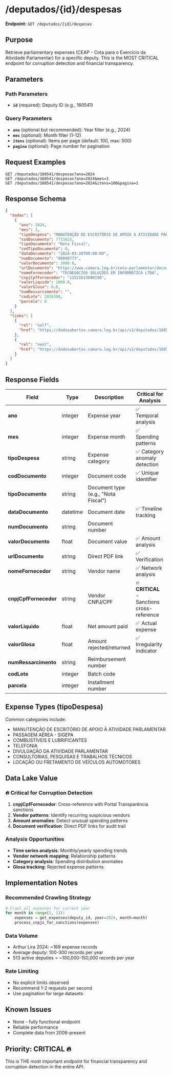 # /deputados/{id}/despesas

**Endpoint:** `GET /deputados/{id}/despesas`

## Purpose
Retrieve parliamentary expenses (CEAP - Cota para o Exercício da Atividade Parlamentar) for a specific deputy. This is the MOST CRITICAL endpoint for corruption detection and financial transparency.

## Parameters

### Path Parameters
- **`id`** (required): Deputy ID (e.g., 160541)

### Query Parameters
- **`ano`** (optional but recommended): Year filter (e.g., 2024)
- **`mes`** (optional): Month filter (1-12)
- **`itens`** (optional): Items per page (default: 100, max: 500)
- **`pagina`** (optional): Page number for pagination

## Request Examples
```
GET /deputados/160541/despesas?ano=2024
GET /deputados/160541/despesas?ano=2024&mes=3
GET /deputados/160541/despesas?ano=2024&itens=100&pagina=1
```

## Response Schema
```json
{
  "dados": [
    {
      "ano": 2024,
      "mes": 3,
      "tipoDespesa": "MANUTENÇÃO DE ESCRITÓRIO DE APOIO À ATIVIDADE PARLAMENTAR",
      "codDocumento": 7711615,
      "tipoDocumento": "Nota Fiscal",
      "codTipoDocumento": 0,
      "dataDocumento": "2024-03-26T00:00:00",
      "numDocumento": "00000773",
      "valorDocumento": 1000.0,
      "urlDocumento": "https://www.camara.leg.br/cota-parlamentar/documentos/publ/2377/2024/7711615.pdf",
      "nomeFornecedor": "TECNEGOCIOS SOLUÇÕES EM INFORMÁTICA LTDA",
      "cnpjCpfFornecedor": "11521613000190",
      "valorLiquido": 1000.0,
      "valorGlosa": 0.0,
      "numRessarcimento": "",
      "codLote": 2026388,
      "parcela": 0
    }
  ],
  "links": [
    {
      "rel": "self",
      "href": "https://dadosabertos.camara.leg.br/api/v2/deputados/160541/despesas?ano=2024&pagina=1"
    },
    {
      "rel": "next",
      "href": "https://dadosabertos.camara.leg.br/api/v2/deputados/160541/despesas?ano=2024&pagina=2"
    }
  ]
}
```

## Response Fields

| Field | Type | Description | Critical for Analysis |
|-------|------|-------------|----------------------|
| **ano** | integer | Expense year | ✅ Temporal analysis |
| **mes** | integer | Expense month | ✅ Spending patterns |
| **tipoDespesa** | string | Expense category | ✅ Category anomaly detection |
| **codDocumento** | integer | Document code | ✅ Unique identifier |
| **tipoDocumento** | string | Document type (e.g., "Nota Fiscal") | |
| **dataDocumento** | datetime | Document date | ✅ Timeline tracking |
| **numDocumento** | string | Document number | |
| **valorDocumento** | float | Document value | ✅ Amount analysis |
| **urlDocumento** | string | Direct PDF link | ✅ Verification |
| **nomeFornecedor** | string | Vendor name | ✅ Network analysis |
| **cnpjCpfFornecedor** | string | Vendor CNPJ/CPF | 🔥 **CRITICAL** - Sanctions cross-reference |
| **valorLiquido** | float | Net amount paid | ✅ Actual expense |
| **valorGlosa** | float | Amount rejected/returned | ✅ Irregularity indicator |
| **numRessarcimento** | string | Reimbursement number | |
| **codLote** | integer | Batch code | |
| **parcela** | integer | Installment number | |

## Expense Types (tipoDespesa)
Common categories include:
- MANUTENÇÃO DE ESCRITÓRIO DE APOIO À ATIVIDADE PARLAMENTAR
- PASSAGEM AÉREA - SIGEPA
- COMBUSTÍVEIS E LUBRIFICANTES
- TELEFONIA
- DIVULGAÇÃO DA ATIVIDADE PARLAMENTAR
- CONSULTORIAS, PESQUISAS E TRABALHOS TÉCNICOS
- LOCAÇÃO OU FRETAMENTO DE VEÍCULOS AUTOMOTORES

## Data Lake Value

### 🔥 Critical for Corruption Detection
1. **cnpjCpfFornecedor**: Cross-reference with Portal Transparência sanctions
2. **Vendor patterns**: Identify recurring suspicious vendors
3. **Amount anomalies**: Detect unusual spending patterns
4. **Document verification**: Direct PDF links for audit trail

### Analysis Opportunities
- **Time series analysis**: Monthly/yearly spending trends
- **Vendor network mapping**: Relationship patterns
- **Category analysis**: Spending distribution anomalies
- **Glosa tracking**: Rejected expense patterns

## Implementation Notes

### Recommended Crawling Strategy
```python
# Crawl all expenses for current year
for month in range(1, 13):
    expenses = get_expenses(deputy_id, year=2024, month=month)
    process_cnpjs_for_sanctions(expenses)
```

### Data Volume
- Arthur Lira 2024: ~169 expense records
- Average deputy: 100-300 records per year
- 513 active deputies = ~100,000-150,000 records per year

### Rate Limiting
- No explicit limits observed
- Recommend 1-2 requests per second
- Use pagination for large datasets

## Known Issues
- None - fully functional endpoint
- Reliable performance
- Complete data from 2008-present

## Priority: **CRITICAL** 🔥
This is THE most important endpoint for financial transparency and corruption detection in the entire API.